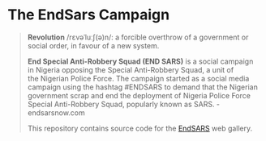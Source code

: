 # The EndSars Campaign

> **Revolution** /rɛvəˈluːʃ(ə)n/: a forcible overthrow of a government or social order, in favour of a new system.
>
> **End Special Anti-Robbery Squad (END SARS)** is a social campaign in Nigeria opposing the Special Anti-Robbery Squad, a unit of the Nigerian Police Force. The campaign started as a social media campaign using the hashtag #ENDSARS to demand that the Nigerian government scrap and end the deployment of Nigeria Police Force Special Anti-Robbery Squad, popularly known as SARS. - endsarsnow.com
>
> This repository contains source code for the [EndSARS](www.endsars.website) web gallery.
